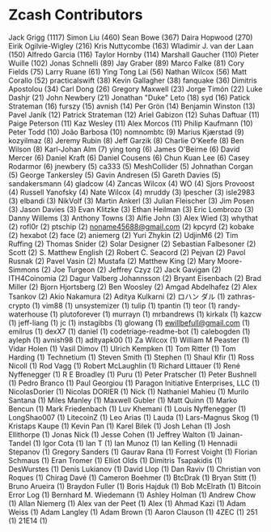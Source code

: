 Zcash Contributors
==================

Jack Grigg (1117)
Simon Liu (460)
Sean Bowe (367)
Daira Hopwood (270)
Eirik Ogilvie-Wigley (216)
Kris Nuttycombe (163)
Wladimir J. van der Laan (150)
Alfredo Garcia (116)
Taylor Hornby (114)
Marshall Gaucher (110)
Pieter Wuille (102)
Jonas Schnelli (89)
Jay Graber (89)
Marco Falke (81)
Cory Fields (75)
Larry Ruane (61)
Ying Tong Lai (56)
Nathan Wilcox (56)
Matt Corallo (52)
practicalswift (38)
Kevin Gallagher (38)
fanquake (36)
Dimitris Apostolou (34)
Carl Dong (26)
Gregory Maxwell (23)
Jorge Timón (22)
Luke Dashjr (21)
John Newbery (21)
Jonathan "Duke" Leto (18)
syd (16)
Patick Strateman (16)
furszy (15)
avnish (14)
Per Grön (14)
Benjamin Winston (13)
Pavel Janík (12)
Patrick Strateman (12)
Ariel Gabizon (12)
Suhas Daftuar (11)
Paige Peterson (11)
Kaz Wesley (11)
Alex Morcos (11)
Philip Kaufmann (10)
Peter Todd (10)
João Barbosa (10)
nomnombtc (9)
Marius Kjærstad (9)
kozyilmaz (8)
Jeremy Rubin (8)
Jeff Garzik (8)
Charlie O'Keefe (8)
Ben Wilson (8)
Karl-Johan Alm (7)
ying tong (6)
James O'Beirne (6)
David Mercer (6)
Daniel Kraft (6)
Daniel Cousens (6)
Chun Kuan Lee (6)
Casey Rodarmor (6)
jnewbery (5)
ca333 (5)
MeshCollider (5)
Johnathan Corgan (5)
George Tankersley (5)
Gavin Andresen (5)
Gareth Davies (5)
sandakersmann (4)
gladcow (4)
Zancas Wilcox (4)
WO (4)
Sjors Provoost (4)
Russell Yanofsky (4)
Nate Wilcox (4)
mruddy (3)
lpescher (3)
isle2983 (3)
elbandi (3)
NikVolf (3)
Martin Ankerl (3)
Julian Fleischer (3)
Jim Posen (3)
Jason Davies (3)
Evan Klitzke (3)
Ethan Heilman (3)
Eric Lombrozo (3)
Danny Willems (3)
Anthony Towns (3)
Alfie John (3)
Alex Wied (3)
whythat (2)
rofl0r (2)
ptschip (2)
noname45688@gmail.com (2)
kpcyrd (2)
kobake (2)
hexabot (2)
face (2)
aniemerg (2)
Yuri Zhykin (2)
UdjinM6 (2)
Tim Ruffing (2)
Thomas Snider (2)
Solar Designer (2)
Sebastian Falbesoner (2)
Scott (2)
S. Matthew English (2)
Robert C. Seacord (2)
Pejvan (2)
Pavol Rusnak (2)
Pavel Vasin (2)
Mustafa (2)
Matthew King (2)
Mary Moore-Simmons (2)
Joe Turgeon (2)
Jeffrey Czyz (2)
Jack Gavigan (2)
ITH4Coinomia (2)
Dagur Valberg Johannsson (2)
Bryant Eisenbach (2)
Brad Miller (2)
Bjorn Hjortsberg (2)
Ben Woosley (2)
Amgad Abdelhafez (2)
Alex Tsankov (2)
Akio Nakamura (2)
Aditya Kulkarni (2)
ロハン ダル (1)
zathras-crypto (1)
vim88 (1)
unsystemizer (1)
tulip (1)
tpantin (1)
teor (1)
randy-waterhouse (1)
plutoforever (1)
murrayn (1)
mrbandrews (1)
kirkalx (1)
kazcw (1)
jeff-liang (1)
jc (1)
instagibbs (1)
glowang (1)
ewillbefull@gmail.com (1)
emilrus (1)
dexX7 (1)
daniel (1)
codetriage-readme-bot (1)
calebogden (1)
ayleph (1)
avnish98 (1)
adityapk00 (1)
Za Wilcox (1)
William M Peaster (1)
Vidar Holen (1)
Vasil Dimov (1)
Ulrich Kempken (1)
Tom Ritter (1)
Tom Harding (1)
Technetium (1)
Steven Smith (1)
Stephen (1)
Shaul Kfir (1)
Ross Nicoll (1)
Rod Vagg (1)
Robert McLaughlin (1)
Richard Littauer (1)
René Nyffenegger (1)
R E Broadley (1)
Puru (1)
Peter Pratscher (1)
Peter Bushnell (1)
Pedro Branco (1)
Paul Georgiou (1)
Paragon Initiative Enterprises, LLC (1)
NicolasDorier (1)
Nicolas DORIER (1)
Nick (1)
Nathaniel Mahieu (1)
Murilo Santana (1)
Miles Manley (1)
Maxwell Gubler (1)
Matt Quinn (1)
Marko Bencun (1)
Mark Friedenbach (1)
Luv Khemani (1)
Louis Nyffenegger (1)
LongShao007 (1)
LitecoinZ (1)
Leo Arias (1)
Lauda (1)
Lars-Magnus Skog (1)
Kristaps Kaupe (1)
Kevin Pan (1)
Karel Bilek (1)
Josh Lehan (1)
Josh Ellithorpe (1)
Jonas Nick (1)
Jesse Cohen (1)
Jeffrey Walton (1)
Jainan-Tandel (1)
Igor Cota (1)
Ian T (1)
Ian Munoz (1)
Ian Kelling (1)
Hennadii Stepanov (1)
Gregory Sanders (1)
Gaurav Rana (1)
Forrest Voight (1)
Florian Schmaus (1)
Eran Tromer (1)
Elliot Olds (1)
Dimitris Tsapakidis (1)
DesWurstes (1)
Denis Lukianov (1)
David Llop (1)
Dan Raviv (1)
Christian von Roques (1)
Chirag Davé (1)
Cameron Boehmer (1)
BtcDrak (1)
Bryan Stitt (1)
Bruno Arueira (1)
Braydon Fuller (1)
Boris Hajduk (1)
Bob McElrath (1)
Bitcoin Error Log (1)
Bernhard M. Wiedemann (1)
Ashley Holman (1)
Andrew Chow (1)
Allan Niemerg (1)
Alex van der Peet (1)
Alex (1)
Ahmad Kazi (1)
Adam Weiss (1)
Adam Langley (1)
Adam Brown (1)
Aaron Clauson (1)
4ZEC (1)
251 (1)
21E14 (1)
